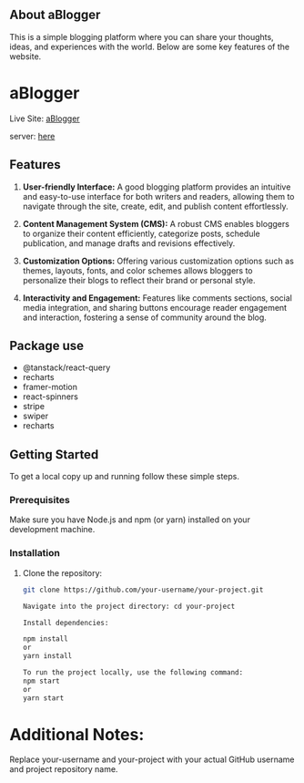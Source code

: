 ## About aBlogger

This is a simple blogging platform where you can share your thoughts, ideas, and experiences with the world. Below are some key features of the website.

# aBlogger

Live Site: [aBlogger](https://scintillating-meringue-0cb917.netlify.app) 

server: [here](https://github.com/Mdafsarx/ph-11-as-server)

## Features

1. **User-friendly Interface:** A good blogging platform provides an intuitive and easy-to-use interface for both writers and readers, allowing them to navigate through the site, create, edit, and publish content effortlessly.

2. **Content Management System (CMS):** A robust CMS enables bloggers to organize their content efficiently, categorize posts, schedule publication, and manage drafts and revisions effectively.

3. **Customization Options:** Offering various customization options such as themes, layouts, fonts, and color schemes allows bloggers to personalize their blogs to reflect their brand or personal style.

4. **Interactivity and Engagement:** Features like comments sections, social media integration, and sharing buttons encourage reader engagement and interaction, fostering a sense of community around the blog.


## Package use
- @tanstack/react-query
- recharts
- framer-motion
- react-spinners
- stripe
- swiper
- recharts


## Getting Started

To get a local copy up and running follow these simple steps.

### Prerequisites

Make sure you have Node.js and npm (or yarn) installed on your development machine.

### Installation

1. Clone the repository:
   ```sh
   git clone https://github.com/your-username/your-project.git
   
   Navigate into the project directory: cd your-project

   Install dependencies:
   
   npm install
   or
   yarn install

   To run the project locally, use the following command:
   npm start
   or
   yarn start

#  Additional Notes:
Replace your-username and your-project with your actual GitHub username and project repository name.



